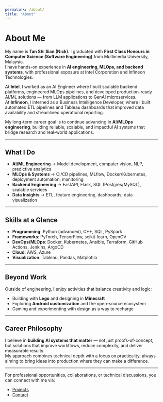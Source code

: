 ```yaml
---
permalink: /about/
title: "About"
---
```


# About Me

My name is **Tan Shi Sian (Nick)**. I graduated with **First Class Honours in Computer Science (Software Engineering)** from Multimedia University, Malaysia.  
I have hands-on experience in **AI engineering, MLOps, and backend systems**, with professional exposure at Intel Corporation and Infineon Technologies.

At **Intel**, I worked as an AI Engineer where I built scalable backend platforms, engineered MLOps pipelines, and developed production-ready AI/ML solutions — from LLM applications to GenAI microservices.  
At **Infineon**, I interned as a Business Intelligence Developer, where I built automated ETL pipelines and Tableau dashboards that improved data availability and streamlined operational reporting.

My long-term career goal is to continue advancing in **AI/MLOps engineering**, building reliable, scalable, and impactful AI systems that bridge research and real-world applications.

---

## What I Do

- **AI/ML Engineering** → Model development, computer vision, NLP, predictive analytics  
- **MLOps & Systems** → CI/CD pipelines, MLflow, Docker/Kubernetes, deployment automation, monitoring  
- **Backend Engineering** → FastAPI, Flask, SQL (Postgres/MySQL), scalable services  
- **Data Insights** → ETL, feature engineering, dashboards, data visualization  

---

## Skills at a Glance

- **Programming**: Python (advanced), C++, SQL, PySpark  
- **Frameworks**: PyTorch, TensorFlow, scikit-learn, OpenCV  
- **DevOps/MLOps**: Docker, Kubernetes, Ansible, Terraform, GitHub Actions, Jenkins, ArgoCD  
- **Cloud**: AWS, Azure  
- **Visualization**: Tableau, Pandas, Matplotlib  

---

## Beyond Work

Outside of engineering, I enjoy activities that balance creativity and logic:  

- Building with **Lego** and designing in **Minecraft**  
- Exploring **Android customization** and the open-source ecosystem  
- Gaming and experimenting with design as a way to recharge  

---

## Career Philosophy

I believe in **building AI systems that matter** — not just proofs-of-concept, but solutions that improve workflows, reduce complexity, and deliver measurable results.  
My approach combines technical depth with a focus on practicality, always aiming to bring ideas into production where they can make a difference.

---

For professional opportunities, collaborations, or technical discussions, you can connect with me via:  
- [Projects](/projects/)  
- [Contact](/contact/)  
